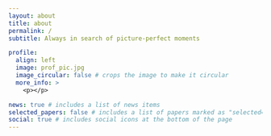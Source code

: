 ```yaml
---
layout: about
title: about
permalink: /
subtitle: Always in search of picture-perfect moments

profile:
  align: left
  image: prof_pic.jpg
  image_circular: false # crops the image to make it circular
  more_info: >
    <p></p>

news: true # includes a list of news items
selected_papers: false # includes a list of papers marked as "selected={true}"
social: true # includes social icons at the bottom of the page
---
```


